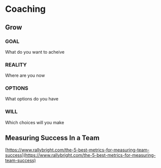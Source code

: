 # Coaching

## Grow

### GOAL

What do you want to acheive

### REALITY

Where are you now

### OPTIONS

What options do you have

### WILL

Which choices will you make

## Measuring Success In a Team

[https://www.rallybright.com/the-5-best-metrics-for-measuring-team-success](https://www.rallybright.com/the-5-best-metrics-for-measuring-team-success)
